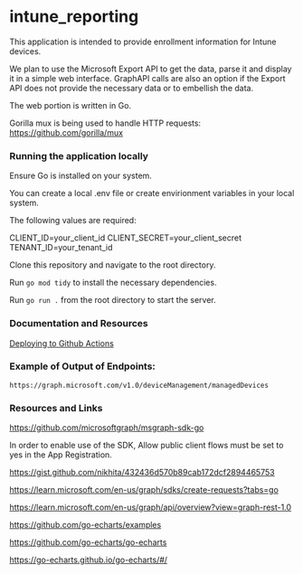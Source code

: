 # intune_reporting

This application is intended to provide enrollment information for Intune devices.

We plan to use the Microsoft Export API to get the data, parse it and display it in a simple web interface. GraphAPI calls are also an option if the Export API does not provide the necessary data or to embellish the data.

The web portion is written in Go.

Gorilla mux is being used to handle HTTP requests:
https://github.com/gorilla/mux

### Running the application locally

Ensure Go is installed on your system.

You can create a local .env file or create envirionment variables in your local system.

The following values are required:

CLIENT_ID=your_client_id
CLIENT_SECRET=your_client_secret
TENANT_ID=your_tenant_id

Clone this repository and navigate to the root directory.

Run `go mod tidy` to install the necessary dependencies.

Run `go run .` from the root directory to start the server.

### Documentation and Resources

[Deploying to Github Actions](https://docs.github.com/en/actions/automating-builds-and-tests/building-and-testing-go)

### Example of Output of Endpoints:

`https://graph.microsoft.com/v1.0/deviceManagement/managedDevices`

### Resources and Links

https://github.com/microsoftgraph/msgraph-sdk-go

In order to enable use of the SDK, Allow public client flows must be set to yes in the App Registration.

https://gist.github.com/nikhita/432436d570b89cab172dcf2894465753

https://learn.microsoft.com/en-us/graph/sdks/create-requests?tabs=go

https://learn.microsoft.com/en-us/graph/api/overview?view=graph-rest-1.0

https://github.com/go-echarts/examples

https://github.com/go-echarts/go-echarts

https://go-echarts.github.io/go-echarts/#/
